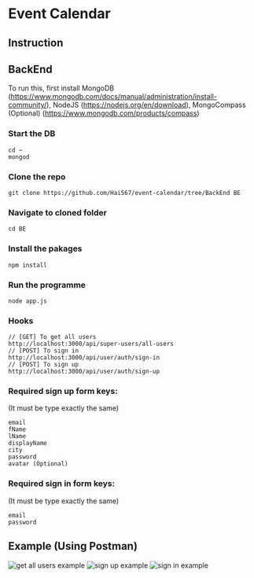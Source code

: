 # Event Calendar

## Instruction

## BackEnd

To run this, first install MongoDB (https://www.mongodb.com/docs/manual/administration/install-community/), NodeJS (https://nodejs.org/en/download), MongoCompass (Optional) (https://www.mongodb.com/products/compass)

### Start the DB

```
cd ~
mongod
```

### Clone the repo

```
git clone https://github.com/Hai567/event-calendar/tree/BackEnd BE
```

### Navigate to cloned folder

```
cd BE
```

### Install the pakages

```
npm install
```

### Run the programme

```
node app.js
```

### Hooks

```
// [GET] To get all users
http://localhost:3000/api/super-users/all-users
// [POST] To sign in
http://localhost:3000/api/user/auth/sign-in
// [POST] To sign up
http://localhost:3000/api/user/auth/sign-up
```

### Required sign up form keys:

(It must be type exactly the same)

```
email
fName
lName
displayName
city
password
avatar (Optional)
```

### Required sign in form keys:

(It must be type exactly the same)

```
email
password
```

## Example (Using Postman)

![get all users example](https://github.com/Hai567/event-calendar/tree/BackEnd/instruction-imgs/get-all-usres-example.png)
![sign up example](https://github.com/Hai567/event-calendar/tree/BackEnd/instruction-imgs/sign-up-example.png)
![sign in example](https://github.com/Hai567/event-calendar/tree/BackEnd/instruction-imgs/sign-in-example.png)
